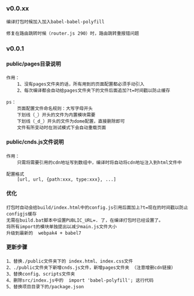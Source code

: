 ### v0.0.xx

    编译打包时候加入加入babel-babel-polyfill

    修复在路由跳转时候（router.js 290）时，路由跳转重报错问题


###   v0.0.1


#### public/pages目录说明

    作用：
        1、没有pages文件夹的话，所有用到的页面配置都必须手动引入
        2、每次编译都会自动给pages文件夹下的文件后面追加?t=时间戳以防止缓存 

    ps：
        页面配置文件命名规则：大写字母开头
        下划线（_）开头的文件为内置模块需要
        下划线（_d_）开头的文件为dome配置，直接删除即可
        文件有所变动时在测试模式下会自动重载页面
            
#### public/cnds.js文件说明

    作用：
        只需将需要引用的cdn地址写到数组中，编译时将自动将cdn地址注入到html文件中
    
    配置格式
        [url, url, {path:xxx, type:xxx}, ...]


####  优化

    打包时自动会给build/index.html中的config.js引用后面加上?t=现在的时间戳以防止configjs缓存 
    无需在build.bat脚本中设置PUBLIC_URL=. 了，在编译打包时已经设置了。 
    将所有import的模块单独提出以减少main.js文件大小
    升级到最新的  webpak4 + babel7


####  更新步骤

    1、替换./public文件夹下的 index.html、index.css文件
    2、./public文件夹下新增cnds.js文件，新增pages文件夹 （注意增删cdn链接）
    3、替换config、scripts文件夹
    4、删除src/index.js中的  import 'babel-polyfill'; 这行代码
    5、替换项目目录下的/package.json 
